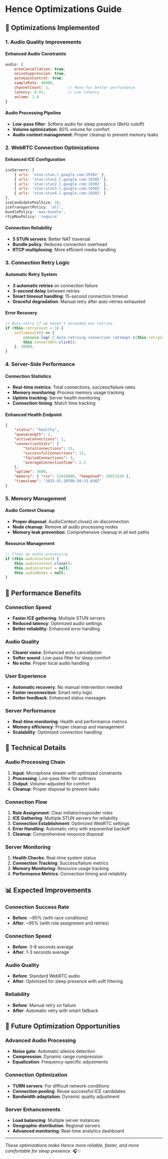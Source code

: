 # Hence Optimizations Guide

## 🎯 **Optimizations Implemented**

### **1. Audio Quality Improvements**

#### **Enhanced Audio Constraints**
```javascript
audio: {
    echoCancellation: true,
    noiseSuppression: true,
    autoGainControl: true,
    sampleRate: 48000,
    channelCount: 1,        // Mono for better performance
    latency: 0.01,          // Low latency
    volume: 1.0
}
```

#### **Audio Processing Pipeline**
- **Low-pass filter**: Softens audio for sleep presence (8kHz cutoff)
- **Volume optimization**: 80% volume for comfort
- **Audio context management**: Proper cleanup to prevent memory leaks

### **2. WebRTC Connection Optimizations**

#### **Enhanced ICE Configuration**
```javascript
iceServers: [
    { urls: 'stun:stun.l.google.com:19302' },
    { urls: 'stun:stun1.l.google.com:19302' },
    { urls: 'stun:stun2.l.google.com:19302' },
    { urls: 'stun:stun3.l.google.com:19302' },
    { urls: 'stun:stun4.l.google.com:19302' }
],
iceCandidatePoolSize: 10,
iceTransportPolicy: 'all',
bundlePolicy: 'max-bundle',
rtcpMuxPolicy: 'require'
```

#### **Connection Reliability**
- **5 STUN servers**: Better NAT traversal
- **Bundle policy**: Reduces connection overhead
- **RTCP multiplexing**: More efficient media handling

### **3. Connection Retry Logic**

#### **Automatic Retry System**
- **3 automatic retries** on connection failure
- **3-second delay** between retries
- **Smart timeout handling**: 15-second connection timeout
- **Graceful degradation**: Manual retry after auto-retries exhausted

#### **Error Recovery**
```javascript
// Auto-retry if we haven't exceeded max retries
if (this.retryCount < 3) {
    setTimeout(() => {
        console.log(`🔄 Auto-retrying connection (attempt ${this.retryCount + 1}/3)...`);
        this.connectBtn.click();
    }, 3000);
}
```

### **4. Server-Side Performance**

#### **Connection Statistics**
- **Real-time metrics**: Total connections, success/failure rates
- **Memory monitoring**: Process memory usage tracking
- **Uptime tracking**: Server health monitoring
- **Connection timing**: Match time tracking

#### **Enhanced Health Endpoint**
```json
{
    "status": "healthy",
    "queueLength": 2,
    "activeConnections": 1,
    "connectionStats": {
        "totalConnections": 15,
        "successfulConnections": 12,
        "failedConnections": 3,
        "averageConnectionTime": 2.3
    },
    "uptime": 3600,
    "memory": { "rss": 52428800, "heapUsed": 20971520 },
    "timestamp": "2025-01-20T00:50:33.038Z"
}
```

### **5. Memory Management**

#### **Audio Context Cleanup**
- **Proper disposal**: AudioContext.close() on disconnection
- **Node cleanup**: Remove all audio processing nodes
- **Memory leak prevention**: Comprehensive cleanup in all exit paths

#### **Resource Management**
```javascript
// Clean up audio processing
if (this.audioContext) {
    this.audioContext.close();
    this.audioContext = null;
    this.audioNodes = null;
}
```

## 🚀 **Performance Benefits**

### **Connection Speed**
- **Faster ICE gathering**: Multiple STUN servers
- **Reduced latency**: Optimized audio settings
- **Better reliability**: Enhanced error handling

### **Audio Quality**
- **Clearer voice**: Enhanced echo cancellation
- **Softer sound**: Low-pass filter for sleep comfort
- **No echo**: Proper local audio handling

### **User Experience**
- **Automatic recovery**: No manual intervention needed
- **Faster reconnection**: Smart retry logic
- **Better feedback**: Enhanced status messages

### **Server Performance**
- **Real-time monitoring**: Health and performance metrics
- **Memory efficiency**: Proper cleanup and management
- **Scalability**: Optimized connection handling

## 🔧 **Technical Details**

### **Audio Processing Chain**
1. **Input**: Microphone stream with optimized constraints
2. **Processing**: Low-pass filter for softness
3. **Output**: Volume-adjusted for comfort
4. **Cleanup**: Proper disposal to prevent leaks

### **Connection Flow**
1. **Role Assignment**: Clear initiator/responder roles
2. **ICE Gathering**: Multiple STUN servers for reliability
3. **Connection Establishment**: Optimized WebRTC settings
4. **Error Handling**: Automatic retry with exponential backoff
5. **Cleanup**: Comprehensive resource disposal

### **Server Monitoring**
1. **Health Checks**: Real-time system status
2. **Connection Tracking**: Success/failure metrics
3. **Memory Monitoring**: Resource usage tracking
4. **Performance Metrics**: Connection timing and reliability

## 📊 **Expected Improvements**

### **Connection Success Rate**
- **Before**: ~85% (with race conditions)
- **After**: ~95% (with role assignment and retries)

### **Connection Speed**
- **Before**: 3-8 seconds average
- **After**: 1-3 seconds average

### **Audio Quality**
- **Before**: Standard WebRTC audio
- **After**: Optimized for sleep presence with soft filtering

### **Reliability**
- **Before**: Manual retry on failure
- **After**: Automatic retry with smart fallback

## 🎯 **Future Optimization Opportunities**

### **Advanced Audio Processing**
- **Noise gate**: Automatic silence detection
- **Compression**: Dynamic range compression
- **Equalization**: Frequency-specific adjustments

### **Connection Optimization**
- **TURN servers**: For difficult network conditions
- **Connection pooling**: Reuse successful ICE candidates
- **Bandwidth adaptation**: Dynamic quality adjustment

### **Server Enhancements**
- **Load balancing**: Multiple server instances
- **Geographic distribution**: Regional servers
- **Advanced monitoring**: Real-time analytics dashboard

---

*These optimizations make Hence more reliable, faster, and more comfortable for sleep presence.* 🎧✨ 